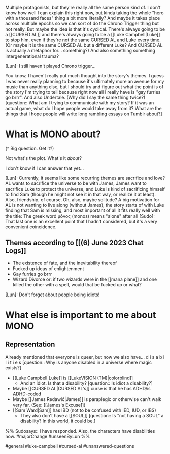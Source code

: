 Multiple protagonists, but they're really all the same person kind of. I don't know how well I can explain this right now, but kinda taking the whole "hero with a thousand faces" thing a bit more literally? And maybe it takes place across multiple epochs so we can sort of do the Chrono Trigger thing but not really. But maybe the idea is that it's cyclical. There's always going to be a [[CURSED AL]] and there's always going to be a [[Luke Campbell|Luke]] to stop him, even if they're not the same CURSED AL and Luke every time. (Or maybe it is the same CURSED AL but a different Luke? And CURSED AL is actually a metaphor for... something?) And also something something intergenerational trauma?

[Lun]: I still haven't played Chrono trigger...

You know, I haven't really put much thought into the story's themes. I guess I was never really planning to because it's ultimately more an avenue for my music than anything else, but I should try and figure out what the point is of the story I'm trying to tell because right now all I really have is "gay furries go brrr". And also Undertale. (Why did I say the same thing twice?) [question:: What am I trying to communicate with my story? If it was an actual game, what do I hope people would take away from it? What are the things that I hope people will write long rambling essays on Tumblr about?]

# What is MONO about?
(\^ Big question. Get it?)

Not what's the plot. What's it *about*?

I don't know if I can answer that yet...

[Lun]: Currently, it seems like some recurring themes are sacrifice and love? AL wants to sacrifice the universe to be with James, James want to sacrifice Luke to protect the universe, and Luke is kind of sacrificing himself to find Sam (though he might not see it in that way, or realize it at least). Also, friendship, of course. Oh, also, maybe solitude? A big motivation for AL is not wanting to live along (without James), the story starts of with Luke finding that Sam is missing, and most important of all it fits really well with the title: The greek word μόνος (monos) means "alone" after all
[Sudo]: That last one is an excellent point that I hadn't considered, but it's a very convenient coincidence.

## Themes according to [[(6) June 2023 Chat Logs]]
- The existence of fate, and the inevitability thereof
- Fucked up ideas of enlightenment
- Gay furries go brrr
- Wizard Divorce or: if two wizards were in the [[mana plane]] and one killed the other with a spell, would that be fucked up or what?

[Lun]: Don't forget about people being idiots!

# What else is important to me about MONO
## Representation
Already mentioned that everyone is queer, but now we also have... d i s a b i l i t i e s [question:: Why is anyone disabled in a universe where magic exists?]

- [[Luke Campbell|Luke]] is [[LukeVISION (TM)|colorblind]]
	- And an idiot. Is that a disability? [question:: Is idiot a disability?]
- Maybe [[CURSED AL|CURSED AL's]] curse is that he has ADHD/is ADHD-coded
- Maybe [[James Redawić|James]] is paraplegic or otherwise can't walk very far. (See: [[James's Excuse]])
- [[Sam Ward|Sam]] has IBD (not to be confused with IED, IUD, or IBS)
	- They also don't have a [[SOUL]] [question:: Is "not having a SOUL" a disability? In this world, it could be.]

%%
Sudosays:: I have responded. Also, the characters have disabilities now.
#majorChange  #unseenByLun 
%%

#general #luke-campbell #cursed-al #unanswered-questions 